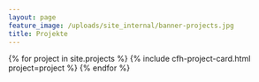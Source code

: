```yaml
---
layout: page
feature_image: /uploads/site_internal/banner-projects.jpg
title: Projekte
---
```


 <div class="cfh-cards">
    {% for project in site.projects %}
        {% include cfh-project-card.html project=project %}
    {% endfor %}
</div>